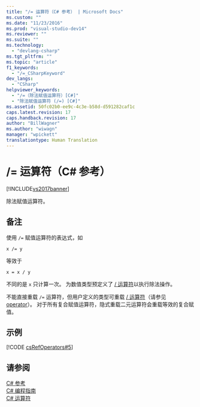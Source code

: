 ```yaml
---
title: "/= 运算符（C# 参考） | Microsoft Docs"
ms.custom: ""
ms.date: "11/23/2016"
ms.prod: "visual-studio-dev14"
ms.reviewer: ""
ms.suite: ""
ms.technology: 
  - "devlang-csharp"
ms.tgt_pltfrm: ""
ms.topic: "article"
f1_keywords: 
  - "/=_CSharpKeyword"
dev_langs: 
  - "CSharp"
helpviewer_keywords: 
  - "/=（除法赋值运算符）[C#]"
  - "除法赋值运算符 (/=) [C#]"
ms.assetid: 50fc02b0-ee9c-4c3e-b58d-d591282caf1c
caps.latest.revision: 17
caps.handback.revision: 17
author: "BillWagner"
ms.author: "wiwagn"
manager: "wpickett"
translationtype: Human Translation
---
```

# /= 运算符（C# 参考）
[!INCLUDE[vs2017banner](../../../csharp/includes/vs2017banner.md)]

除法赋值运算符。  
  
## 备注  
 使用 `/=` 赋值运算符的表达式，如  
  
```  
x /= y  
```  
  
 等效于  
  
```  
x = x / y  
```  
  
 不同的是 `x` 只计算一次。  为数值类型预定义了 [\/ 运算符](../../../csharp/language-reference/operators/division-operator.md)以执行除法操作。  
  
 不能直接重载 `/=` 运算符，但用户定义的类型可重载 [\/ 运算符](../../../csharp/language-reference/operators/division-operator.md)（请参见 [operator](../../../csharp/language-reference/keywords/operator.md)）。  对于所有复合赋值运算符，隐式重载二元运算符会重载等效的复合赋值。  
  
## 示例  
 [!CODE [csRefOperators#5](../CodeSnippet/VS_Snippets_VBCSharp/csrefOperators#5)]  
  
## 请参阅  
 [C\# 参考](../../../csharp/language-reference/index.md)   
 [C\# 编程指南](../../../csharp/programming-guide/index.md)   
 [C\# 运算符](../../../csharp/language-reference/operators/index.md)